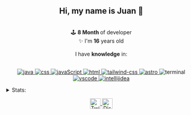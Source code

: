 <p align="center">
  <h2 align="center">Hi, my name is <b>Juan 👋</b> </h2>
 <p align="center" style="margin: 0px;"> 
    <br> 🕹️ <b>8 Month </b>of developer<br>✨ I'm <b>16</b> years old<br> <br>I have <b>knowledge</b> in:</p>
<br>
</p>
<p align="center"> 
  <a href="https://www.java.com/" target="_blank">
    <img src="https://img.shields.io/badge/JAVA-red?style=for-the-badge&logo=coffeescript&logoColor=white" alt="java"/> 
  </a> 
  <a href="https://developer.mozilla.org/es/docs/Web/CSS" target="_blank">
    <img src="https://img.shields.io/badge/CSS-blue?style=for-the-badge&logo=csswizardry&logoColor=white" alt="css"/> 
  </a> 
  <a href="https://developer.mozilla.org/es/docs/Web/JavaScript" target="_blank">
    <img src="https://img.shields.io/badge/JAVASCRIPT-baac38?style=for-the-badge&logo=javascript&logoColor=white" alt="javaScript"/> 
  </a> 
  <a href="https://developer.mozilla.org/es/docs/Web/HTML" target="_blank"> 
    <img src="https://img.shields.io/badge/HTML-orange?style=for-the-badge&logo=html5&logoColor=white" alt="html"/> 
  </a> 
  <a href="https://tailwindcss.com/" target="_blank"> 
    <img src="https://img.shields.io/badge/TAILWIND%20CSS-blue?style=for-the-badge&logo=tailwindcss&logoColor=white" alt="tailwind-css"/> 
  </a> 
   <a href="https://astro.build" target="_blank"> 
    <img src="https://img.shields.io/badge/ASTRO-purple?style=for-the-badge&logo=astro&logoColor=white" alt="astro"/> 
  </a> 
  <img src="https://img.shields.io/badge/TERMINAL-black?style=for-the-badge&logo=windowsterminal" alt="terminal"/> 
    <a href="https://code.visualstudio.com" target="_blank"> 
    <img src="https://img.shields.io/badge/VISUAL%20STUDIO%20CODE-blue?style=for-the-badge&logo=visualstudiocode" alt="vscode"/> 
  </a> 
  
  <a href="https://www.jetbrains.com/idea/" target="_blank"> 
    <img src="https://img.shields.io/badge/INTELLIJ%20IDEA-blueviolet?style=for-the-badge&logo=intellijidea" alt="intellijidea"/> 
  </a> 
  
</p>

<details>
  <summary>Stats:</summary>
  <br>
  <p align="center">
    <img src="https://komarev.com/ghpvc/?username=Ju4nDeveloper&color=red" alt="Ju4nDeveloper's GitHub Views">
  </p>
  <p align="center">
    <img src="https://github-readme-stats.vercel.app/api?username=Ju4nDeveloper&show_icons=true&theme=radical" alt="Ju4nDeveloper's GitHub stats" >
  </p>
  <p align="center">
    <img src="https://github-readme-stats.vercel.app/api/top-langs?username=Ju4nDeveloper&show_icons=true&theme=radical&locale=en&layout=compact" alt="Ju4nDeveloper's most used languages" />
  </p>
</details>
  <p align="center">
  <a href="https://twitter.com/Ju4nDeveloper">
    <img align="center" alt="Twitter" width="28px" src="https://raw.githubusercontent.com/anuraghazra/anuraghazra/master/assets/twitter.svg" />
  </a>
    <a href="https://discord.gg/HAPUgHkhqE">
    <img align="center" alt="Discord" width="28px" src="https://raw.githubusercontent.com/anuraghazra/anuraghazra/master/assets/discord-round.svg" />
  </a>
</p>


